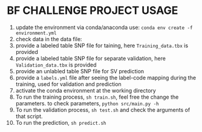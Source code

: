 # BF CHALLENGE PROJECT USAGE

1.  update the environment via conda/anaconda use: `conda env create -f environment.yml`
2.  check data in the data file:
   1.  provide a labeled table SNP file for taining, here `Training_data.tbx` is provided
   2.  provide a labeled table SNP file for separate validation, here `Validation_data.tbx` is provided
   3.  provide an unlabled table SNP file for SV prediction
   4.  provide a `labels.yml` file after seeing the label-code mapping during the training, used for validation and prediction
3.  activate the conda environment at the working directory
4.  To run the training process, `sh train.sh`, feel free the change the parameters. to check parameters, `python src/main.py -h`
5.  To run the validation process, `sh test.sh` and check the arguments of that script.
6.  To run the prediction, `sh predict.sh`
